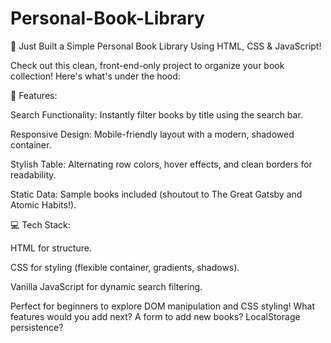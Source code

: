 # Personal-Book-Library

🚀 Just Built a Simple Personal Book Library Using HTML, CSS & JavaScript!

Check out this clean, front-end-only project to organize your book collection! Here's what's under the hood:

📌 Features:

Search Functionality: Instantly filter books by title using the search bar.

Responsive Design: Mobile-friendly layout with a modern, shadowed container.

Stylish Table: Alternating row colors, hover effects, and clean borders for readability.

Static Data: Sample books included (shoutout to The Great Gatsby and Atomic Habits!).

💻 Tech Stack:

HTML for structure.

CSS for styling (flexible container, gradients, shadows).

Vanilla JavaScript for dynamic search filtering.

Perfect for beginners to explore DOM manipulation and CSS styling! What features would you add next? A form to add new books? LocalStorage persistence?
